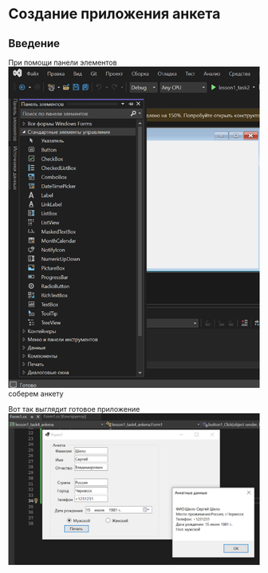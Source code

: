 # Создание приложения анкета
##   Введение
При помощи панели элементов
![1](media/lessson1_task2_002.PNG)
 соберем анкету

Вот так выглядит готовое приложение
![1](media/fig01.PNG)
